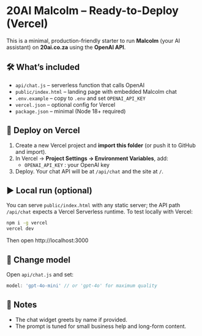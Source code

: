 
# 20AI Malcolm – Ready-to-Deploy (Vercel)

This is a minimal, production-friendly starter to run **Malcolm** (your AI assistant) on **20ai.co.za** using the **OpenAI API**.

## 🛠 What’s included
- `api/chat.js` – serverless function that calls OpenAI
- `public/index.html` – landing page with embedded Malcolm chat
- `.env.example` – copy to `.env` and set `OPENAI_API_KEY`
- `vercel.json` – optional config for Vercel
- `package.json` – minimal (Node 18+ required)

## 🚀 Deploy on Vercel
1. Create a new Vercel project and **import this folder** (or push it to GitHub and import).
2. In Vercel → **Project Settings → Environment Variables**, add:
   - `OPENAI_API_KEY` : your OpenAI key
3. Deploy. Your chat API will be at `/api/chat` and the site at `/`.

## ▶️ Local run (optional)
You can serve `public/index.html` with any static server; the API path `/api/chat` expects a Vercel Serverless runtime.
To test locally with Vercel:
```bash
npm i -g vercel
vercel dev
```
Then open http://localhost:3000

## 🔧 Change model
Open `api/chat.js` and set:
```js
model: 'gpt-4o-mini' // or 'gpt-4o' for maximum quality
```

## 📄 Notes
- The chat widget greets by name if provided.
- The prompt is tuned for small business help and long-form content.
